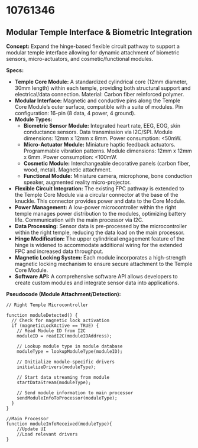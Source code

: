# 10761346

## Modular Temple Interface & Biometric Integration

**Concept:** Expand the hinge-based flexible circuit pathway to support a modular temple interface allowing for dynamic attachment of biometric sensors, micro-actuators, and cosmetic/functional modules.

**Specs:**

*   **Temple Core Module:** A standardized cylindrical core (12mm diameter, 30mm length) within each temple, providing both structural support and electrical/data connection. Material: Carbon fiber reinforced polymer.
*   **Modular Interface:** Magnetic and conductive pins along the Temple Core Module’s outer surface, compatible with a suite of modules. Pin configuration: 16-pin (8 data, 4 power, 4 ground).
*   **Module Types:**
    *   **Biometric Sensor Module:** Integrated heart rate, EEG, EOG, skin conductance sensors. Data transmission via I2C/SPI. Module dimensions: 12mm x 12mm x 8mm. Power consumption: <50mW.
    *   **Micro-Actuator Module:** Miniature haptic feedback actuators. Programmable vibration patterns. Module dimensions: 12mm x 12mm x 6mm. Power consumption: <100mW.
    *   **Cosmetic Module:** Interchangeable decorative panels (carbon fiber, wood, metal). Magnetic attachment.
    *   **Functional Module:** Miniature camera, microphone, bone conduction speaker, augmented reality micro-projector.
*   **Flexible Circuit Integration:** The existing FPC pathway is extended to the Temple Core Module via a circular connector at the base of the knuckle. This connector provides power and data to the Core Module.
*   **Power Management:** A low-power microcontroller within the right temple manages power distribution to the modules, optimizing battery life. Communication with the main processor via I2C.
*   **Data Processing:**  Sensor data is pre-processed by the microcontroller within the right temple, reducing the data load on the main processor.
*   **Hinge Modification:**  The upper cylindrical engagement feature of the hinge is widened to accommodate additional wiring for the extended FPC and increased data throughput.
*   **Magnetic Locking System:** Each module incorporates a high-strength magnetic locking mechanism to ensure secure attachment to the Temple Core Module.
*   **Software API:** A comprehensive software API allows developers to create custom modules and integrate sensor data into applications.

**Pseudocode (Module Attachment/Detection):**

```
// Right Temple Microcontroller

function moduleDetected() {
  // Check for magnetic lock activation
  if (magneticLockActive == TRUE) {
    // Read Module ID from I2C
    moduleID = readI2C(moduleIDAddress);

    // Lookup module type in module database
    moduleType = lookupModuleType(moduleID);

    // Initialize module-specific drivers
    initializeDrivers(moduleType);

    // Start data streaming from module
    startDataStream(moduleType);

    // Send module information to main processor
    sendModuleInfoToProcessor(moduleType);
  }
}

//Main Processor
function moduleInfoReceived(moduleType){
    //Update UI
    //Load relevant drivers
}
```